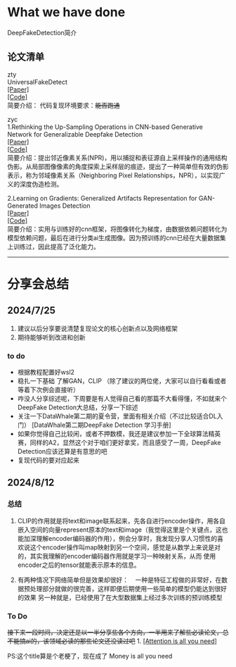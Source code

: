 # What we have done 
DeepFakeDetection简介  

## 论文清单

zty  
UniversalFakeDetect  
[[Paper]](https://arxiv.org/abs/2302.10174)  
[[Code]](https://github.com/WisconsinAIVision/UniversalFakeDetect)  
简要介绍：
代码复现环境要求：~~能否跑通~~

zyc   
1.Rethinking the Up-Sampling Operations in CNN-based Generative Network for Generalizable Deepfake Detection   
[[Paper]](https://arxiv.org/pdf/2312.10461)     
[[Code]](https://github.com/chuangchuangtan/NPR-DeepfakeDetection)   
简要介绍：提出邻近像素关系(NPR)，用以捕捉和表征源自上采样操作的通用结构伪影。从局部图像像素的角度探索上采样层的痕迹，提出了一种简单但有效的伪影表示，称为邻域像素关系（Neighboring Pixel Relationships，NPR），以实现广义的深度伪造检测。

2.Learning on Gradients: Generalized Artifacts Representation for GAN-Generated Images Detection  
[[Paper]](https://openaccess.thecvf.com/content/CVPR2023/papers/Tan_Learning_on_Gradients_Generalized_Artifacts_Representation_for_GAN-Generated_Images_Detection_CVPR_2023_paper.pdf)  
[[Code]](https://github.com/chuangchuangtan/LGrad?tab=readme-ov-file)  
简要介绍：实用与训练好的cnn框架，将图像转化为梯度，由数据依赖问题转化为模型依赖问题，最后在进行分类ai生成图像。因为预训练的cnn已经在大量数据集上训练过，因此提高了泛化能力。  

---


# 分享会总结
## 2024/7/25
1. 建议以后分享要说清楚复现论文的核心创新点以及网络框架
2.  期待能够听到改进和创新

### to do
- 根据教程配置好wsl2
- 稳扎一下基础 了解GAN，CLIP  （除了建议的两位佬，大家可以自行看看或者等着下次例会直接听）
- 咋没人分享综述呢，下周要是有人觉得自己看的那篇不大看得懂，不如就来个DeepFake Detection大总结，分享一下综述
- 关注一下DataWhale第二期的夏令营，里面有相关介绍（不过比较适合DL入门）
[DataWhale第二期DeepFake Detection 学习手册]
- 如果你觉得自己比较闲，或者不押数模，我还是建议参加一下全球算法精英赛，同样的A2，显然这个对于咱们更好拿奖，而且感受了一周，DeepFake Detection应该还算是有意思的吧
- 复现代码的要对应起来

## 2024/8/12                      
### 总结
1. CLIP的作用就是将text和image联系起来，先各自进行encoder操作，用各自嵌入空间的向量represent原本的text和image（我觉得这里是个关键点，这也能加深理解encoder编码器的作用），例会分享时，我发现分享人习惯性的喜欢说这个encoder操作叫map映射到另一个空间，感觉是从数学上来说是对的，其实我理解的encoder编码器作用就是学习一种映射关系，从而 使用encoder之后的tensor就能表示原本的信息。


2. 有两种情况下网络简单但是效果却很好：   
   一种是特征工程做的非常好，在数据预处理部分就做的很完善，这样即便后期使用一些简单的模型仍能达到很好的效果
   另一种就是，已经使用了在大型数据集上经过多次训练的预训练模型

### To Do                   
~~接下来一段时间，决定还是以一半分享些各个方向，一半用来了解些必读论文，总不能搞ai的，该领域必读的那些论文还没读过吧~~
1. 
[[Attention is all you need]](https://arxiv.org/abs/1706.03762)











PS:这个title算是个老梗了，现在成了 Money is all you need 























